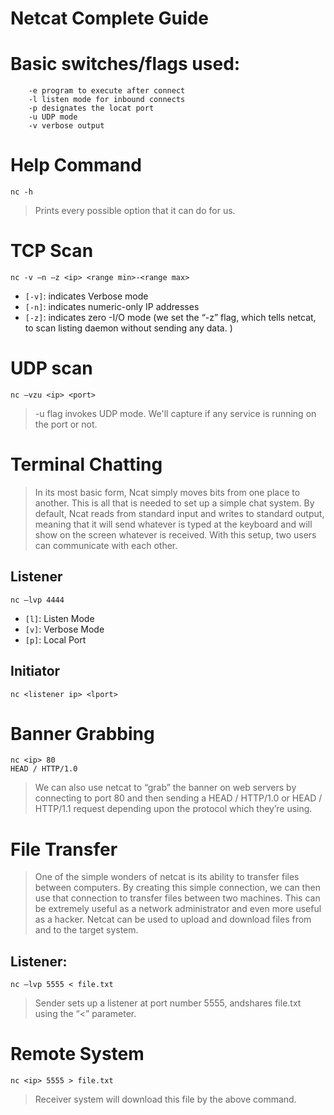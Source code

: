 # Netcat Complete Guide
# Basic switches/flags used:
```
    -e program to execute after connect
    -l listen mode for inbound connects
    -p designates the locat port
    -u UDP mode
    -v verbose output
```
# Help Command
`nc -h`
> Prints every possible option that it can do for us.
# TCP Scan
```
nc -v –n –z <ip> <range min>-<range max>
```

- `[-v]`: indicates Verbose mode
- `[-n]`: indicates numeric-only IP addresses
- `[-z]`: indicates zero -I/O mode (we set the “-z” flag, which tells netcat, to scan listing daemon without sending
any data. )
# UDP scan
```
nc –vzu <ip> <port>
```
> -u flag invokes UDP mode. We'll capture if any service is running on the port or not.
 # Terminal Chatting
 > In its most basic form, Ncat simply moves bits from one place to another. This is all that is needed to set up a simple chat system. By default, Ncat reads from standard input and writes to standard output, meaning that it will send whatever is typed at the keyboard and will show on the screen whatever is received. With this setup, two users can communicate with each other.
## Listener
 ```
nc –lvp 4444
```

- `[l]`: Listen Mode
- `[v]`: Verbose Mode
- `[p]`: Local Port
## Initiator
```
nc <listener ip> <lport>
```
# Banner Grabbing
```
nc <ip> 80
HEAD / HTTP/1.0
```
> We can also use netcat to “grab” the banner on web servers by connecting to port 80 and then sending a HEAD / HTTP/1.0 or HEAD / HTTP/1.1 request depending upon the protocol which they’re using.
# File Transfer
> One of the simple wonders of netcat is its ability to transfer files between computers. By creating this simple connection, we can then use that connection to transfer files between two machines. This can be extremely useful as a network administrator and even more useful as a hacker. Netcat can be used to upload and download files from and to the target system.
## Listener:
```
nc –lvp 5555 < file.txt
```
> Sender sets up a listener at port number 5555, andshares file.txt using the “<” parameter.
# Remote System 
```
nc <ip> 5555 > file.txt
```
> Receiver system will download this file by the above command.
